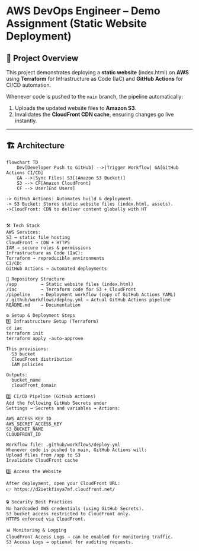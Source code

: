 # AWS DevOps Engineer – Demo Assignment (Static Website Deployment)

## 🚀 Project Overview
This project demonstrates deploying a **static website** (index.html) on **AWS** using **Terraform** for Infrastructure as Code (IaC) and **GitHub Actions** for CI/CD automation.  

Whenever code is pushed to the `main` branch, the pipeline automatically:
1. Uploads the updated website files to **Amazon S3**.
2. Invalidates the **CloudFront CDN cache**, ensuring changes go live instantly.

---

## 🏗️ Architecture

```mermaid
flowchart TD
    Dev[Developer Push to GitHub] -->|Trigger Workflow| GA[GitHub Actions CI/CD]
    GA -->|Sync Files| S3[(Amazon S3 Bucket)]
    S3 --> CF[Amazon CloudFront]
    CF --> User[End Users]

-> GitHub Actions: Automates build & deployment.
-> S3 Bucket: Stores static website files (index.html, assets).
->CloudFront: CDN to deliver content globally with HT


🛠️ Tech Stack
AWS Services:
S3 → static file hosting
CloudFront → CDN + HTTPS
IAM → secure roles & permissions
Infrastructure as Code (IaC):
Terraform → reproducible environments
CI/CD:
GitHub Actions → automated deployments

📂 Repository Structure
/app         → Static website files (index.html)
/iac         → Terraform code for S3 + CloudFront
/pipeline    → Deployment workflow (copy of GitHub Actions YAML)
/.github/workflows/deploy.yml → Actual GitHub Actions pipeline
README.md    → Documentation

⚙️ Setup & Deployment Steps
1️⃣ Infrastructure Setup (Terraform)
cd iac
terraform init
terraform apply -auto-approve

This provisions:
  S3 bucket
  CloudFront distribution
  IAM policies

Outputs:
  bucket_name
  cloudfront_domain

2️⃣ CI/CD Pipeline (GitHub Actions)
Add the following GitHub Secrets under
Settings → Secrets and variables → Actions:

AWS_ACCESS_KEY_ID
AWS_SECRET_ACCESS_KEY
S3_BUCKET_NAME
CLOUDFRONT_ID

Workflow file: .github/workflows/deploy.yml
Whenever code is pushed to main, GitHub Actions will:
Upload files from /app to S3
Invalidate CloudFront cache

3️⃣ Access the Website

After deployment, open your CloudFront URL:
👉 https://d2ietkfisya7mf.cloudfront.net/

🔒 Security Best Practices
No hardcoded AWS credentials (using GitHub Secrets).
S3 bucket access restricted to CloudFront only.
HTTPS enforced via CloudFront.

📊 Monitoring & Logging
CloudFront Access Logs → can be enabled for monitoring traffic.
S3 Access Logs → optional for auditing requests.

